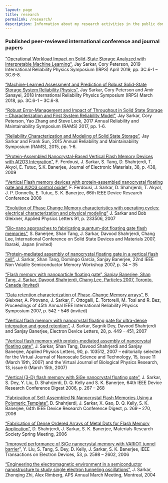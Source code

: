 ```yaml
---
layout: page
title: research
permalink: /research/
description: Information about my research activities in the public domain
---
```


<script type="text/javascript">
 function showhide(id) {
    var e = document.getElementById(id);
    e.style.display = (e.style.display == 'block') ? 'none' : 'block';
 }
</script>

### Published peer-reviewed international conference and journal papers

<a href="https://ieeexplore.ieee.org/document/8720510/" target="_blank"> "Operational Workload Impact on Solid-State Storage Analyzed with Interpretable Machine Learning"</a>, Jay Sarkar, Cory Peterson, 2019 International Reliability Physics Symposium (IRPS) April 2019, pp. 3C.6-1 – 3C.6-8.

<a href="https://ieeexplore.ieee.org/document/8353565/" target="_blank"> “Machine-Learned Assessment and Prediction of Robust Solid-State Storage System Reliability Physics”</a>, Jay Sarkar, Cory Peterson and Amir Sanayei, 2018 International Reliability Physics Symposium (IRPS) March 2018, pp. 3C.6-1 – 3C.6-8.

<a href="http://ieeexplore.ieee.org/document/7889748/" target="_blank"> “Robust Error-Management and Impact of Throughput in Solid State Storage – Characterization and First System Reliability Model”</a>, Jay Sarkar, Cory Peterson, Yao Zhang and Steve Lock, 2017 Annual Reliability and Maintainability Symposium (RAMS) 2017, pp. 1-6.

<a href="https://ieeexplore.ieee.org/document/7105166" target="_blank"> “Reliability Characterization and Modeling of Solid State Storage”</a>, Jay Sarkar and Frank Sun, 2015 Annual Reliability and Maintainability Symposium (RAMS), 2015, pp. 1-6.

<a href="https://link.springer.com/article/10.1007%2Fs11664-008-0645-7" target="_blank"> "Protein-Assembled Nanocrystal-Based Vertical Flash Memory Devices with Al2O3 Integration"</a>, F. Ferdousi, J. Sarkar, S. Tang, D. Shahrjerdi, T. Akyol, E. Tutuc, S.K. Banerjee, Journal of Electronic Materials, 38, p. 438, 2009

<a href="https://ieeexplore.ieee.org/document/4800732" target="_blank"> “Vertical Flash memory devices with protein-assembled nanocrystal floating gate and Al2O3 control oxide”</a>, F. Ferdousi, J. Sarkar, D. Shahrjerdi, T. Akyol, J. P. Donnelly, E. Tutuc, S. K. Banerjee, 66th IEEE Device Research Conference 2008

<a href="https://aip.scitation.org/doi/full/10.1063/1.2821845" target="_blank"> “Evolution of Phase Change Memory characteristics with operating cycles: electrical characterization and physical modeling”</a> J. Sarkar and Bob Gleixner, Applied Physics Letters 91, p. 233506, 2007

<a href="http://www.ssdm.jp/2007/invited_strategic.html" target="_blank"> “Bio-nano approaches to fabricating quantum-dot floating gate flash memories”</a>, S. Banerjee, Shan Tang, J. Sarkar, Davood Shahrjerdi, Chang Lee, International Conference on Solid State Devices and Materials 2007, Ibaraki, Japan (invited)

<a href="https://ieeexplore.ieee.org/document/4290570" target="_blank"> “Protein-mediated assembly of nanocrystal floating gate in a vertical flash cell”</a>, J. Sarkar, Shan Tang, Domingo Garcia, Sanjay Banerjee, 22nd IEEE Non Volatile Semiconductor Memory Workshop 2007, p. 34 – 35

<a href="http://www.nanoparticles.org/pdf/BanerjeeS.pdf" target="_blank"> “Flash memory with nanoparticle floating gate”, Sanjay Banerjee, Shan Tang, J. Sarkar, Davood Shahrjerdi, Chang Lee, Particles 2007, Toronto, Canada (invited)

<a href="https://ieeexplore.ieee.org/document/4227689" target="_blank"> “Data retention characterization of Phase-Change Memory arrays”</a>, B. Gleixner, A. Pirovano, J. Sarkar, F. Ottogalli, E. Tortorelli, M. Tosi and R. Bez, Proceedings of 45th Annual IEEE International Reliability Physics Symposium 2007, p. 542 - 546 (invited)

<a href="https://ieeexplore.ieee.org/document/4160043" target="_blank"> “Vertical flash memory with nanocrystal floating gate for ultra-dense integration and good retention”</a>, J. Sarkar, Sagnik Dey, Davood Shahrjerdi and Sanjay Banerjee, Electron Device Letters, 28, p. 449 – 451, 2007

<a href="https://aip.scitation.org/doi/10.1063/1.2711528" target="_blank"> “Vertical flash memory with protein-mediated assembly of nanocrystal floating gate”</a>, J. Sarkar, Shan Tang, Davood Shahrjerdi and Sanjay Banerjee, Applied Physics Letters, 90, p. 103512, 2007 – editorially selected for the Virtual Journal of Nanoscale Science and Technology, 15, issue 11 (March 19th, 2007) and the Virtual Journal of Biological Physics Research, 13, issue 6 (March 15th, 2007)

<a href="https://ieeexplore.ieee.org/document/4097631" target="_blank">“Vertical (3-D) flash memory with SiGe nanocrystal floating gate”</a>, J. Sarkar, S. Dey, Y. Liu, D. Shahrjerdi, D. Q. Kelly and S. K. Banerjee, 64th IEEE Device Research Conference Digest 2006, p. 267 – 268

<a href="https://ieeexplore.ieee.org/document/4097632" target="_blank">“Fabrication of Self-Assembled Ni Nanocrystal Flash Memories Using a Polymeric Template”</a>, D. Shahrjerdi, J. Sarkar, X. Gao, D. Q. Kelly, S. K. Banerjee, 64th IEEE Device Research Conference Digest, p. 269 – 270, 2006

<a href="https://nyuscholars.nyu.edu/en/publications/fabrication-of-dense-ordered-arrays-of-metal-dots-for-flash-memor" target="_blank">“Fabrication of Dense Ordered Arrays of Metal Dots for Flash Memory Application”</a>, D. Shahrjerdi, J. Sarkar, S. K. Banerjee, Materials Research Society Spring Meeting, 2006

<a href="https://ieeexplore.ieee.org/document/1705115" target="_blank">“Improved performance of SiGe nanocrystal memory with VARIOT tunnel barrier</a>”, Y. Liu, S. Tang, S. Dey, D. Kelly, J. Sarkar, S. K. Banerjee, IEEE Transactions on Electron Devices, 53, p. 2598 – 2602, 2006

<a href="http://flux.aps.org/meetings/YR04/MAR04/baps/abs/S9170007.html" target="_blank">“Engineering the electromagnetic environment in a semiconductor nanostructure to study single electron tunneling oscillations”</a>, J. Sarkar, Zhonqing Zhi, Alex Rimberg, APS Annual March Meeting, Montreal, 2004
